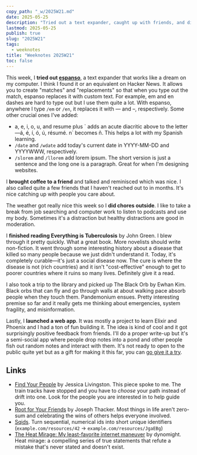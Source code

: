 ```yaml
---
copy_path: "_w/2025W21.md"
date: 2025-05-25
description: "Tried out a text expander, caught up with friends, and did some reading. Weeknotes for the 21st week of the year 2025."
lastmod: 2025-05-25
publish: true
slug: "2025W21"
tags:
  - weeknotes
title: "Weeknotes 2025W21"
toc: false
---
```


This week, I **tried out [espanso](https://espanso.org/)**, a text expander that works like a dream on my computer. I think I found it or an equivalent on Hacker News. It allows you to create "matches" and "replacements" so that when you type out the match, espanso replaces it with custom text. For example, em and en dashes are hard to type out but I use them quite a lot. With espanso, anywhere I type `/em` or `/en`, it replaces it with — and –, respectively. Some other crucial ones I've added:

- a, e, i, o, u, and resume plus \` adds an acute diacritic above to the letter—á, é, í, ó, ú, résumé. n\` becomes ñ. This helps a lot with my Spanish learning.
- `/date` and `/wdate` add today's current date in YYYY-MM-DD and YYYYWWW, respectively.
- `/slorem` and `/llorem` add lorem ipsum. The short version is just a sentence and the long one is a paragraph. Great for when I'm designing websites.

I **brought coffee to a friend** and talked and reminisced which was nice. I also called quite a few friends that I haven't reached out to in months. It's nice catching up with people you care about.

The weather got really nice this week so I **did chores outside**. I like to take a break from job searching and computer work to listen to podcasts and use my body. Sometimes it's a distraction but healthy distractions are good in moderation.

I **finished reading Everything is Tuberculosis** by John Green. I blew through it pretty quickly. What a great book. More novelists should write non-fiction. It went through some interesting history about a disease that killed so many people because we just didn't understand it. Today, it's completely curable—it's just a social disease now. The cure is where the disease is not (rich countries) and it isn't "cost-effective" enough to get to poorer countries where it ruins so many lives. Definitely give it a read.

I also took a trip to the library and picked up The Black Orb by Ewhan Kim. Black orbs that can fly and go through walls at about walking pace absorb people when they touch them. Pandemonium ensues. Pretty interesting premise so far and it really gets me thinking about emergencies, system fragility, and misinformation.

Lastly, I **launched a web app**. It was mostly a project to learn Elixir and Phoenix and I had a ton of fun building it. The idea is kind of cool and it got surprisingly positive feedback from friends. I'll do a proper write-up but it's a semi-social app where people drop notes into a pond and other people fish out random notes and interact with them. It's not ready to open to the public quite yet but as a gift for making it this far, you can [go give it a try](https://lf.dev.wwinks.com/).

## Links

- [Find Your People](https://foundersatwork.posthaven.com/find-your-people) by Jessica Livingston. This piece spoke to me. The train tracks have stopped and you have to _choose_ your path instead of drift into one. Look for the people you are interested in to help guide you.
- [Root for Your Friends](https://josephthacker.com/personal/2025/05/13/root-for-your-friends.html) by Joseph Thacker. Most things in life aren't zero-sum and celebrating the wins of others helps everyone involved.
- [Sqids](https://sqids.org/). Turn sequential, numerical ids into short unique identifiers (`example.com/resources/42` -> `example.com/resources/JgaEBg`)
- [The Heat Mirage: My least-favorite internet maneuver](https://dynomight.net/heat/) by dynomight. Heat mirage: a compelling series of true statements that refute a mistake that's never stated and doesn't exist.
